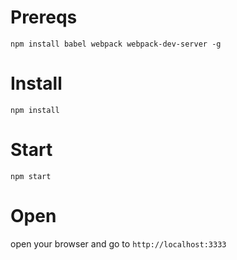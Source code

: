 # Prereqs
`npm install babel webpack webpack-dev-server -g`

# Install
`npm install`

# Start
`npm start`

# Open
open your browser and go to `http://localhost:3333`